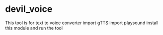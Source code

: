 # devil_voice
This tool is for text to voice converter
import gTTS 
import playsound
install this module and run the tool
